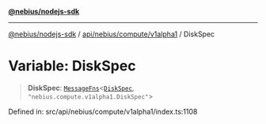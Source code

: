 [**@nebius/nodejs-sdk**](../../../../../README.md)

***

[@nebius/nodejs-sdk](../../../../../README.md) / [api/nebius/compute/v1alpha1](../README.md) / DiskSpec

# Variable: DiskSpec

> **DiskSpec**: [`MessageFns`](../../../../../runtime/protos/core/interfaces/MessageFns.md)\<[`DiskSpec`](../interfaces/DiskSpec.md), `"nebius.compute.v1alpha1.DiskSpec"`\>

Defined in: src/api/nebius/compute/v1alpha1/index.ts:1108
